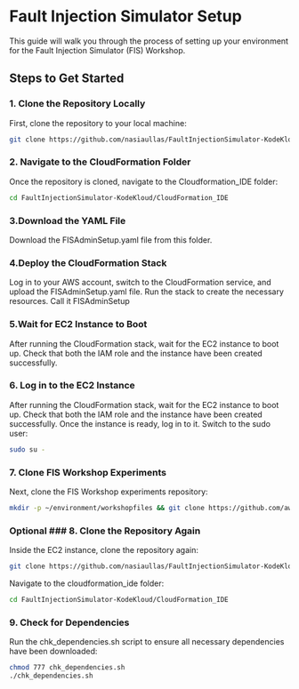 # Fault Injection Simulator Setup

This guide will walk you through the process of setting up your environment for the Fault Injection Simulator (FIS) Workshop.

## Steps to Get Started

### 1. Clone the Repository Locally

First, clone the repository to your local machine:

```bash
git clone https://github.com/nasiaullas/FaultInjectionSimulator-KodeKloud.git
```
### 2. Navigate to the CloudFormation Folder

Once the repository is cloned, navigate to the Cloudformation_IDE folder:

```bash
cd FaultInjectionSimulator-KodeKloud/CloudFormation_IDE
```
### 3.Download the YAML File

Download the FISAdminSetup.yaml file from this folder.

### 4.Deploy the CloudFormation Stack
Log in to your AWS account, switch to the CloudFormation service, and upload the FISAdminSetup.yaml file. Run the stack to create the necessary resources. Call it FISAdminSetup

### 5.Wait for EC2 Instance to Boot
After running the CloudFormation stack, wait for the EC2 instance to boot up. Check that both the IAM role and the instance have been created successfully.

### 6. Log in to the EC2 Instance
After running the CloudFormation stack, wait for the EC2 instance to boot up. Check that both the IAM role and the instance have been created successfully.
Once the instance is ready, log in to it. Switch to the sudo user:

```bash
sudo su -
```

### 7. Clone FIS Workshop Experiments
Next, clone the FIS Workshop experiments repository:
```bash
mkdir -p ~/environment/workshopfiles && git clone https://github.com/aws-samples/aws-fault-injection-simulator-workshop-v2.git ~/environment/workshopfiles/fis-workshop
```
### Optional ### 8. Clone the Repository Again
Inside the EC2 instance, clone the repository again:

```bash
git clone https://github.com/nasiaullas/FaultInjectionSimulator-KodeKloud.git
```
Navigate to the cloudformation_ide folder:
```bash
cd FaultInjectionSimulator-KodeKloud/CloudFormation_IDE
```
### 9. Check for Dependencies
Run the chk_dependencies.sh script to ensure all necessary dependencies have been downloaded:
```bash
chmod 777 chk_dependencies.sh
./chk_dependencies.sh
```






